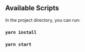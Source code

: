 ## Available Scripts

In the project directory, you can run:

### `yarn install`
### `yarn start`




